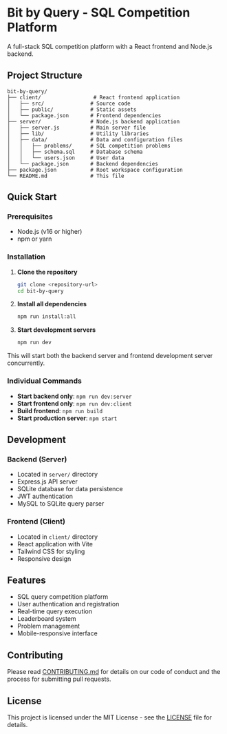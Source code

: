 # Bit by Query - SQL Competition Platform

A full-stack SQL competition platform with a React frontend and Node.js backend.

## Project Structure

```
bit-by-query/
├── client/                 # React frontend application
│   ├── src/               # Source code
│   ├── public/            # Static assets
│   └── package.json       # Frontend dependencies
├── server/                # Node.js backend application
│   ├── server.js          # Main server file
│   ├── lib/               # Utility libraries
│   ├── data/              # Data and configuration files
│   │   ├── problems/      # SQL competition problems
│   │   ├── schema.sql     # Database schema
│   │   └── users.json     # User data
│   └── package.json       # Backend dependencies
├── package.json           # Root workspace configuration
└── README.md              # This file
```

## Quick Start

### Prerequisites

- Node.js (v16 or higher)
- npm or yarn

### Installation

1. **Clone the repository**

   ```bash
   git clone <repository-url>
   cd bit-by-query
   ```

2. **Install all dependencies**

   ```bash
   npm run install:all
   ```

3. **Start development servers**
   ```bash
   npm run dev
   ```

This will start both the backend server and frontend development server concurrently.

### Individual Commands

- **Start backend only**: `npm run dev:server`
- **Start frontend only**: `npm run dev:client`
- **Build frontend**: `npm run build`
- **Start production server**: `npm start`

## Development

### Backend (Server)

- Located in `server/` directory
- Express.js API server
- SQLite database for data persistence
- JWT authentication
- MySQL to SQLite query parser

### Frontend (Client)

- Located in `client/` directory
- React application with Vite
- Tailwind CSS for styling
- Responsive design

## Features

- SQL query competition platform
- User authentication and registration
- Real-time query execution
- Leaderboard system
- Problem management
- Mobile-responsive interface

## Contributing

Please read [CONTRIBUTING.md](CONTRIBUTING.md) for details on our code of conduct and the process for submitting pull requests.

## License

This project is licensed under the MIT License - see the [LICENSE](LICENSE) file for details.
